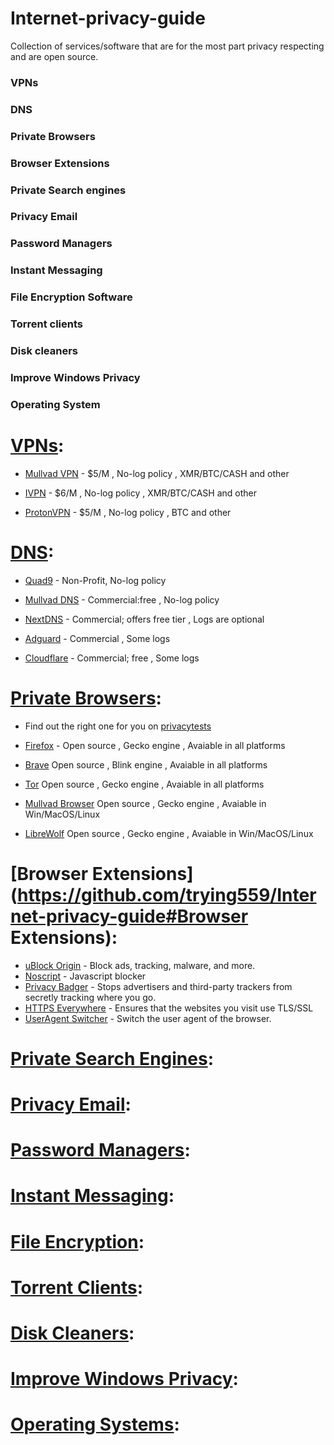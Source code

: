 # **Internet-privacy-guide**
Collection of services/software that are for the most part privacy respecting and are open source.

### VPNs

### DNS

### Private Browsers

### Browser Extensions

### Private Search engines

### Privacy Email

### Password Managers

### Instant Messaging

### File Encryption Software

### Torrent clients

### Disk cleaners

### Improve Windows Privacy

### Operating System

# [VPNs](https://github.com/trying559/Internet-privacy-guide#vpns):

- [Mullvad VPN](https://mullvad.net/) - $5/M , No-log policy , XMR/BTC/CASH and other

- [IVPN](https://ivpn.net) - $6/M , No-log policy , XMR/BTC/CASH and other

- [ProtonVPN](https://protonvpn.com/) - $5/M , No-log policy , BTC and other

# [DNS](https://github.com/trying559/Internet-privacy-guide#DNS):

- [Quad9](https://www.quad9.net/) - Non-Profit, No-log policy

- [Mullvad DNS](https://mullvad.net/en/help/dns-over-https-and-dns-over-tls/) - Commercial:free , No-log policy

- [NextDNS](https://nextdns.io/) - Commercial; offers free tier , Logs are optional

- [Adguard](https://adguard-dns.io/en/welcome.html) - Commercial , Some logs

- [Cloudflare](https://www.cloudflare.com/learning/dns/what-is-1.1.1.1/) - Commercial; free , Some logs

# [Private Browsers](https://github.com/trying559/Internet-privacy-guide#Privatebrowsers):

- Find out the right one for you on [privacytests](https://privacytests.org/)

- [Firefox](https://www.mozilla.org/en-US/firefox/new/) - Open source , Gecko engine , Avaiable in all platforms

- [Brave](https://brave.com/)  Open source , Blink engine , Avaiable in all platforms

- [Tor](https://www.torproject.org/)  Open source , Gecko engine , Avaiable in all platforms

- [Mullvad Browser](https://mullvad.net/en/download/browser/)  Open source , Gecko engine , Avaiable in Win/MacOS/Linux

- [LibreWolf](https://librewolf.net/)  Open source , Gecko engine , Avaiable in Win/MacOS/Linux

# [Browser Extensions](https://github.com/trying559/Internet-privacy-guide#Browser Extensions):

- [uBlock Origin](https://ublockorigin.com/) - Block ads, tracking, malware, and more.
- [Noscript](https://noscript.net/getit/) - Javascript blocker
- [Privacy Badger](https://privacybadger.org/) - Stops advertisers and third-party trackers from secretly tracking where you go.
- [HTTPS Everywhere](https://www.eff.org/https-everywhere) - Ensures that the websites you visit use TLS/SSL
- [UserAgent Switcher](https://github.com/ray-lothian/UserAgent-Switcher) - Switch the user agent of the browser.

# [Private Search Engines](https://github.com/trying559/Internet-privacy-guide#):
# [Privacy Email](https://github.com/trying559/Internet-privacy-guide#):
# [Password Managers](https://github.com/trying559/Internet-privacy-guide#):
# [Instant Messaging](https://github.com/trying559/Internet-privacy-guide#):
# [File Encryption](https://github.com/trying559/Internet-privacy-guide#):
# [Torrent Clients](https://github.com/trying559/Internet-privacy-guide#):
# [Disk Cleaners](https://github.com/trying559/Internet-privacy-guide#):
# [Improve Windows Privacy](https://github.com/trying559/Internet-privacy-guide#):
# [Operating Systems](https://github.com/trying559/Internet-privacy-guide#):
